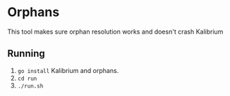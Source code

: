 # Orphans
This tool makes sure orphan resolution works and doesn't crash Kalibrium

## Running
 1. `go install` Kalibrium and orphans.
 2. `cd run`
 3. `./run.sh`


